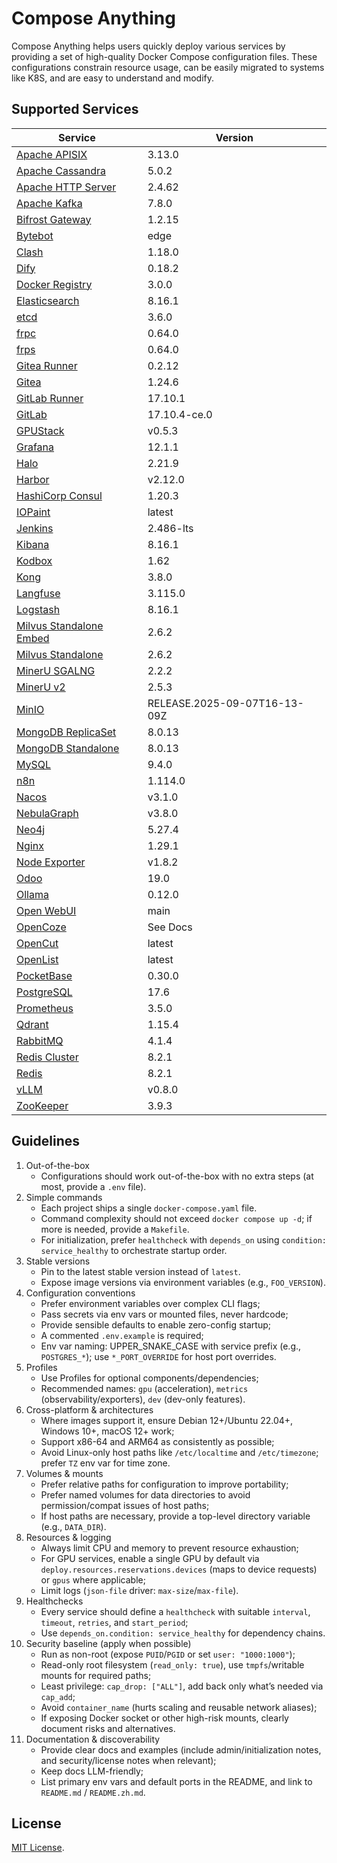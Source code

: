 # Compose Anything

Compose Anything helps users quickly deploy various services by providing a set of high-quality Docker Compose configuration files. These configurations constrain resource usage, can be easily migrated to systems like K8S, and are easy to understand and modify.

## Supported Services

| Service                                                  | Version                      |
| -------------------------------------------------------- | ---------------------------- |
| [Apache APISIX](./src/apisix)                            | 3.13.0                       |
| [Apache Cassandra](./src/cassandra)                      | 5.0.2                        |
| [Apache HTTP Server](./src/apache)                       | 2.4.62                       |
| [Apache Kafka](./src/kafka)                              | 7.8.0                        |
| [Bifrost Gateway](./src/bifrost-gateway)                 | 1.2.15                       |
| [Bytebot](./src/bytebot)                                 | edge                         |
| [Clash](./src/clash)                                     | 1.18.0                       |
| [Dify](./src/dify)                                       | 0.18.2                       |
| [Docker Registry](./src/docker-registry)                 | 3.0.0                        |
| [Elasticsearch](./src/elasticsearch)                     | 8.16.1                       |
| [etcd](./src/etcd)                                       | 3.6.0                        |
| [frpc](./src/frpc)                                       | 0.64.0                       |
| [frps](./src/frps)                                       | 0.64.0                       |
| [Gitea Runner](./src/gitea-runner)                       | 0.2.12                       |
| [Gitea](./src/gitea)                                     | 1.24.6                       |
| [GitLab Runner](./src/gitlab-runner)                     | 17.10.1                      |
| [GitLab](./src/gitlab)                                   | 17.10.4-ce.0                 |
| [GPUStack](./src/gpustack)                               | v0.5.3                       |
| [Grafana](./src/grafana)                                 | 12.1.1                       |
| [Halo](./src/halo)                                       | 2.21.9                       |
| [Harbor](./src/harbor)                                   | v2.12.0                      |
| [HashiCorp Consul](./src/consul)                         | 1.20.3                       |
| [IOPaint](./src/io-paint)                                | latest                       |
| [Jenkins](./src/jenkins)                                 | 2.486-lts                    |
| [Kibana](./src/kibana)                                   | 8.16.1                       |
| [Kodbox](./src/kodbox)                                   | 1.62                         |
| [Kong](./src/kong)                                       | 3.8.0                        |
| [Langfuse](./src/langfuse)                               | 3.115.0                      |
| [Logstash](./src/logstash)                               | 8.16.1                       |
| [Milvus Standalone Embed](./src/milvus-standalone-embed) | 2.6.2                        |
| [Milvus Standalone](./src/milvus-standalone)             | 2.6.2                        |
| [MinerU SGALNG](./src/mineru-sgalng)                     | 2.2.2                        |
| [MinerU v2](./src/mineru-v2)                             | 2.5.3                        |
| [MinIO](./src/minio)                                     | RELEASE.2025-09-07T16-13-09Z |
| [MongoDB ReplicaSet](./src/mongodb-replicaset)           | 8.0.13                       |
| [MongoDB Standalone](./src/mongodb-standalone)           | 8.0.13                       |
| [MySQL](./src/mysql)                                     | 9.4.0                        |
| [n8n](./src/n8n)                                         | 1.114.0                      |
| [Nacos](./src/nacos)                                     | v3.1.0                       |
| [NebulaGraph](./src/nebulagraph)                         | v3.8.0                       |
| [Neo4j](./src/neo4j)                                     | 5.27.4                       |
| [Nginx](./src/nginx)                                     | 1.29.1                       |
| [Node Exporter](./src/node-exporter)                     | v1.8.2                       |
| [Odoo](./src/odoo)                                       | 19.0                         |
| [Ollama](./src/ollama)                                   | 0.12.0                       |
| [Open WebUI](./src/open-webui)                           | main                         |
| [OpenCoze](./src/opencoze)                               | See Docs                     |
| [OpenCut](./src/opencut)                                 | latest                       |
| [OpenList](./src/openlist)                               | latest                       |
| [PocketBase](./src/pocketbase)                           | 0.30.0                       |
| [PostgreSQL](./src/postgres)                             | 17.6                         |
| [Prometheus](./src/prometheus)                           | 3.5.0                        |
| [Qdrant](./src/qdrant)                                   | 1.15.4                       |
| [RabbitMQ](./src/rabbitmq)                               | 4.1.4                        |
| [Redis Cluster](./src/redis-cluster)                     | 8.2.1                        |
| [Redis](./src/redis)                                     | 8.2.1                        |
| [vLLM](./src/vllm)                                       | v0.8.0                       |
| [ZooKeeper](./src/zookeeper)                             | 3.9.3                        |

## Guidelines

1. Out-of-the-box
    - Configurations should work out-of-the-box with no extra steps (at most, provide a `.env` file).
2. Simple commands
    - Each project ships a single `docker-compose.yaml` file.
    - Command complexity should not exceed `docker compose up -d`; if more is needed, provide a `Makefile`.
    - For initialization, prefer `healthcheck` with `depends_on` using `condition: service_healthy` to orchestrate startup order.
3. Stable versions
    - Pin to the latest stable version instead of `latest`.
    - Expose image versions via environment variables (e.g., `FOO_VERSION`).
4. Configuration conventions
    - Prefer environment variables over complex CLI flags;
    - Pass secrets via env vars or mounted files, never hardcode;
    - Provide sensible defaults to enable zero-config startup;
    - A commented `.env.example` is required;
    - Env var naming: UPPER_SNAKE_CASE with service prefix (e.g., `POSTGRES_*`); use `*_PORT_OVERRIDE` for host port overrides.
5. Profiles
    - Use Profiles for optional components/dependencies;
    - Recommended names: `gpu` (acceleration), `metrics` (observability/exporters), `dev` (dev-only features).
6. Cross-platform & architectures
    - Where images support it, ensure Debian 12+/Ubuntu 22.04+, Windows 10+, macOS 12+ work;
    - Support x86-64 and ARM64 as consistently as possible;
    - Avoid Linux-only host paths like `/etc/localtime` and `/etc/timezone`; prefer `TZ` env var for time zone.
7. Volumes & mounts
    - Prefer relative paths for configuration to improve portability;
    - Prefer named volumes for data directories to avoid permission/compat issues of host paths;
    - If host paths are necessary, provide a top-level directory variable (e.g., `DATA_DIR`).
8. Resources & logging
    - Always limit CPU and memory to prevent resource exhaustion;
    - For GPU services, enable a single GPU by default via `deploy.resources.reservations.devices` (maps to device requests) or `gpus` where applicable;
    - Limit logs (`json-file` driver: `max-size`/`max-file`).
9. Healthchecks
    - Every service should define a `healthcheck` with suitable `interval`, `timeout`, `retries`, and `start_period`;
    - Use `depends_on.condition: service_healthy` for dependency chains.
10. Security baseline (apply when possible)
    - Run as non-root (expose `PUID`/`PGID` or set `user: "1000:1000"`);
    - Read-only root filesystem (`read_only: true`), use `tmpfs`/writable mounts for required paths;
    - Least privilege: `cap_drop: ["ALL"]`, add back only what’s needed via `cap_add`;
    - Avoid `container_name` (hurts scaling and reusable network aliases);
    - If exposing Docker socket or other high-risk mounts, clearly document risks and alternatives.
11. Documentation & discoverability
    - Provide clear docs and examples (include admin/initialization notes, and security/license notes when relevant);
    - Keep docs LLM-friendly;
    - List primary env vars and default ports in the README, and link to `README.md` / `README.zh.md`.

## License

[MIT License](./LICENSE).
